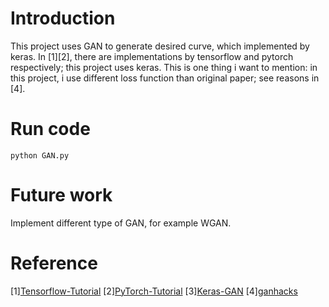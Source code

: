 # Introduction
This project uses GAN to generate desired curve, which implemented by keras. In [1][2], there are implementations by tensorflow and pytorch
respectively; this project uses keras. This is one thing i want to mention: in this project, i use different loss function than original paper; see reasons in [4].
# Run code
```
python GAN.py
```
# Future work
Implement different type of GAN, for example WGAN.
# Reference
[1][Tensorflow-Tutorial](https://github.com/MorvanZhou/Tensorflow-Tutorial.git)
[2][PyTorch-Tutorial](https://github.com/MorvanZhou/PyTorch-Tutorial.git)
[3][Keras-GAN](https://github.com/eriklindernoren/Keras-GAN.git)
[4][ganhacks](https://github.com/soumith/ganhacks.git)

